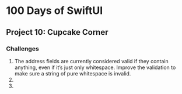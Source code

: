 #  100 Days of SwiftUI

## Project 10: Cupcake Corner

### Challenges

1. The address fields are currently considered valid if they contain anything, even if it’s just only whitespace. Improve the validation to make sure a string of pure whitespace is invalid.
2.
3.

